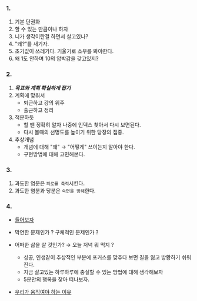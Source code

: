 ### 1.
1. 기본 단권화
2. 할 수 있는 만큼이나 하자
3. 니가 생각이란걸 하면서 살고있나?
4. "왜?"를 새기자.
5. 초기값이 쓰레기다. 기울기로 쇼부를 봐야한다.
6. 왜 1도 안하며 10의 압박감을 갖고있지?
### 2.
1. ***목표와 계획 확실하게 잡기*** 
2. 계획에 맞춰서
   - 퇴근하고 강의 위주
   - 출근하고 정리
3. 적분하듯 
   - 할 땐 정확히 알자 나중에 인덱스 찾아서 다시 보면된다. 
   - 다시 볼때의 선명도를 높이기 위한 당장의 집중.
4. 추상개념
   - 개념에 대해 "왜" → "어떻게" 쓰이는지 알아야 한다. 
   - 구현방법에 대해 고민해본다.
   
### 3.
1. 과도한 염분은 `피로를 축적`시킨다.
2. 과도한 염분과 당분은 `숙면을 방해`한다.

### 4.
- [들어보자](https://www.youtube.com/watch?v=2fX8G78GukM)
- 막연한 문제인가 ? 구체적인 문제인가 ?
- 어떠한 삶을 살 것인가? → 오늘 저녁 뭐 먹지 ? 
   - 성공, 인생같이 추상적인 부분에 포커스를 맞추다 보면 길을 잃고 방황하기 쉬워진다.
   - 지금 살고있는 하루하루에 충실할 수 있는 방법에 대해 생각해보자
   - 5분안의 행복을 찾아 떠나보자.

- [우리가 움직여야 하는 이유](https://www.youtube.com/watch?v=_xItGbdNgR8&t=29s)

